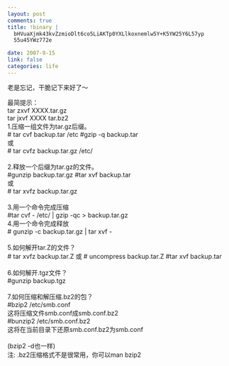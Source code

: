 ```yaml
--- 
layout: post
comments: true
title: !binary |
  bHVuaXjmk43kvZzmioDlt6co5LiAKTp0YXLlkoxnemlw5Y+K5YW25Y6L57yp
  55u45YWz772e

date: 2007-9-15
link: false
categories: life
---
```

<p>老是忘记，干脆记下来好了～</p>
<p>最简提示：<br />
tar zxvf XXXX.tar.gz<br />
tar jxvf XXXX tar.bz2<br />
1.压缩一组文件为tar.gz后缀。<br />
# tar cvf backup.tar /etc #gzip -q backup.tar<br />
或<br />
# tar cvfz backup.tar.gz /etc/<br />
<br />
2.释放一个后缀为tar.gz的文件。<br />
#gunzip backup.tar.gz #tar xvf backup.tar<br />
或<br />
# tar xvfz backup.tar.gz<br />
<br />
3.用一个命令完成压缩<br />
#tar cvf - /etc/ | gzip -qc &gt; backup.tar.gz<br />
4.用一个命令完成释放<br />
# gunzip -c backup.tar.gz | tar xvf -<br />
<br />
5.如何解开tar.Z的文件？<br />
# tar xvfz backup.tar.Z 或 # uncompress backup.tar.Z #tar xvf backup.tar<br />
<br />
6.如何解开.tgz文件？<br />
#gunzip backup.tgz<br />
<br />
7.如何压缩和解压缩.bz2的包？<br />
#bzip2 /etc/smb.conf<br />
这将压缩文件smb.conf成smb.conf.bz2<br />
#bunzip2 /etc/smb.conf.bz2<br />
这将在当前目录下还原smb.conf.bz2为smb.conf<br />
<br />
(bzip2 -d也一样)<br />
注: .bz2压缩格式不是很常用，你可以man bzip2</p>
